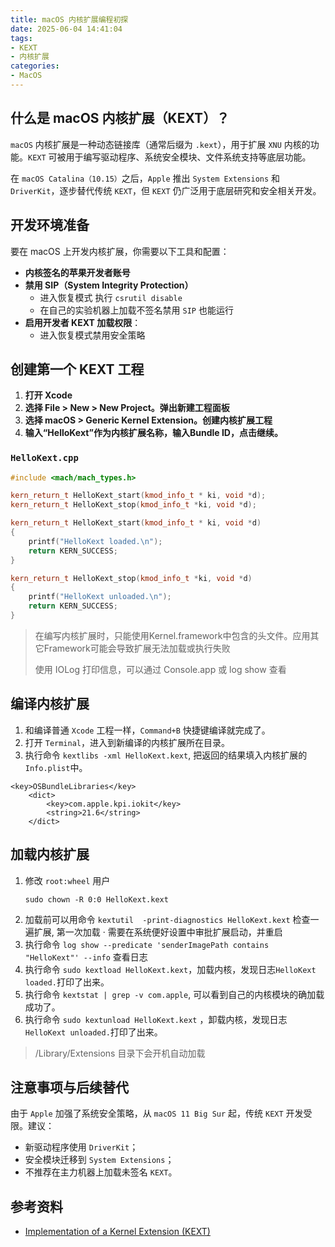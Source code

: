 ```yaml
---
title: macOS 内核扩展编程初探
date: 2025-06-04 14:41:04
tags:
- KEXT
- 内核扩展
categories:
- MacOS
---
```


## 什么是 macOS 内核扩展（KEXT）？

`macOS` 内核扩展是一种动态链接库（通常后缀为 `.kext`），用于扩展 `XNU` 内核的功能。`KEXT` 可被用于编写驱动程序、系统安全模块、文件系统支持等底层功能。

在 `macOS Catalina（10.15）`之后，`Apple` 推出 `System Extensions` 和 `DriverKit`，逐步替代传统 `KEXT`，但 `KEXT` 仍广泛用于底层研究和安全相关开发。

<!--more-->

## 开发环境准备

要在 macOS 上开发内核扩展，你需要以下工具和配置：
- **内核签名的苹果开发者账号**
- **禁用 SIP（System Integrity Protection）**
    - 进入恢复模式 执行 `csrutil disable`
    - 在自己的实验机器上加载不签名禁用 `SIP` 也能运行
- **启用开发者 KEXT 加载权限**：
  - 进入恢复模式禁用安全策略

## 创建第一个 KEXT 工程

1. **打开 Xcode**
2. **选择 File > New > New Project。弹出新建工程面板**
3. **选择 macOS > Generic Kernel Extension。创建内核扩展工程**
3. **输入“HelloKext”作为内核扩展名称，输入Bundle ID，点击继续。**

### `HelloKext.cpp`

```cpp
#include <mach/mach_types.h>

kern_return_t HelloKext_start(kmod_info_t * ki, void *d);
kern_return_t HelloKext_stop(kmod_info_t *ki, void *d);

kern_return_t HelloKext_start(kmod_info_t * ki, void *d)
{
    printf("HelloKext loaded.\n");
    return KERN_SUCCESS;
}

kern_return_t HelloKext_stop(kmod_info_t *ki, void *d)
{
    printf("HelloKext unloaded.\n");
    return KERN_SUCCESS;
}
```
> 在编写内核扩展时，只能使用Kernel.framework中包含的头文件。应用其它Framework可能会导致扩展无法加载或执行失败
>
> 使用 IOLog 打印信息，可以通过 Console.app 或 log show 查看

## 编译内核扩展

1. 和编译普通 `Xcode` 工程一样，`Command+B` 快捷键编译就完成了。
2. 打开 `Terminal`，进入到新编译的内核扩展所在目录。
3. 执行命令 `kextlibs -xml HelloKext.kext`, 把返回的结果填入内核扩展的`Info.plist`中。
```
<key>OSBundleLibraries</key>
	<dict>
		<key>com.apple.kpi.iokit</key>
		<string>21.6</string>
	</dict>
```

## 加载内核扩展

1. 修改 `root:wheel` 用户
    ```
    sudo chown -R 0:0 HelloKext.kext
    ```
2. 加载前可以用命令 `kextutil  -print-diagnostics HelloKext.kext` 检查一遍扩展, 第一次加载 · 需要在系统便好设置中审批扩展启动，并重启
3. 执行命令 `log show --predicate 'senderImagePath contains "HelloKext"' --info` 查看日志
4. 执行命令 `sudo kextload HelloKext.kext`，加载内核，发现日志`HelloKext loaded.`打印了出来。
5. 执行命令 `kextstat | grep -v com.apple`, 可以看到自己的内核模块的确加载成功了。
6. 执行命令 `sudo kextunload HelloKext.kext` ，卸载内核，发现日志`HelloKext unloaded.`打印了出来。

> /Library/Extensions 目录下会开机自动加载

## 注意事项与后续替代

由于 `Apple` 加强了系统安全策略，从 `macOS 11 Big Sur` 起，传统 `KEXT` 开发受限。建议：

- 新驱动程序使用 `DriverKit`；
- 安全模块迁移到 `System Extensions`；
- 不推荐在主力机器上加载未签名 `KEXT`。

## 参考资料

- [Implementation of a Kernel Extension (KEXT)](https://developer.apple.com/library/archive/documentation/Darwin/Conceptual/KernelProgramming/Extend/Extend.html#//apple_ref/doc/uid/TP30000905-CH220-TPXREF101)
